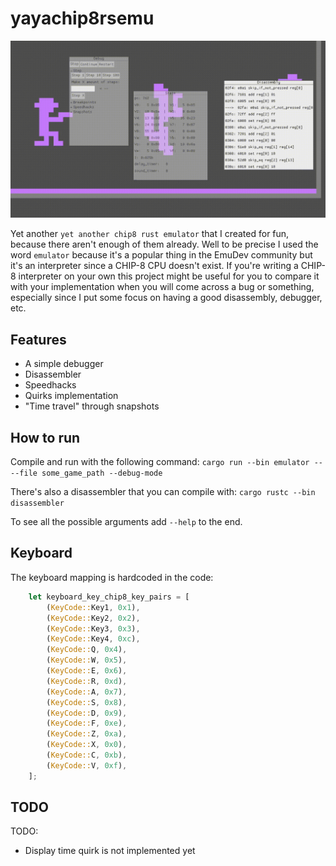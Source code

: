 # yayachip8rsemu

![](/preview.gif)

Yet another `yet another chip8 rust emulator` that I created for fun,
because there aren't enough of them already. Well to be precise I used
the word `emulator` because it's a popular thing in the EmuDev
community but it's an interpreter since a CHIP-8 CPU doesn't exist. If
you're writing a CHIP-8 interpreter on your own this project might be
useful for you to compare it with your implementation when you will
come across a bug or something, especially since I put some focus on
having a good disassembly, debugger, etc.

## Features
- A simple debugger
- Disassembler
- Speedhacks
- Quirks implementation
- "Time travel" through snapshots

## How to run
Compile and run with the following command:
```cargo run --bin emulator -- --file some_game_path --debug-mode```

There's also a disassembler that you can compile with:
```cargo rustc --bin disassembler```

To see all the possible arguments add `--help` to the end.

## Keyboard
The keyboard mapping is hardcoded in the code:
```rust
    let keyboard_key_chip8_key_pairs = [
        (KeyCode::Key1, 0x1),
        (KeyCode::Key2, 0x2),
        (KeyCode::Key3, 0x3),
        (KeyCode::Key4, 0xc),
        (KeyCode::Q, 0x4),
        (KeyCode::W, 0x5),
        (KeyCode::E, 0x6),
        (KeyCode::R, 0xd),
        (KeyCode::A, 0x7),
        (KeyCode::S, 0x8),
        (KeyCode::D, 0x9),
        (KeyCode::F, 0xe),
        (KeyCode::Z, 0xa),
        (KeyCode::X, 0x0),
        (KeyCode::C, 0xb),
        (KeyCode::V, 0xf),
    ];
```

## TODO
TODO:
- Display time quirk is not implemented yet
